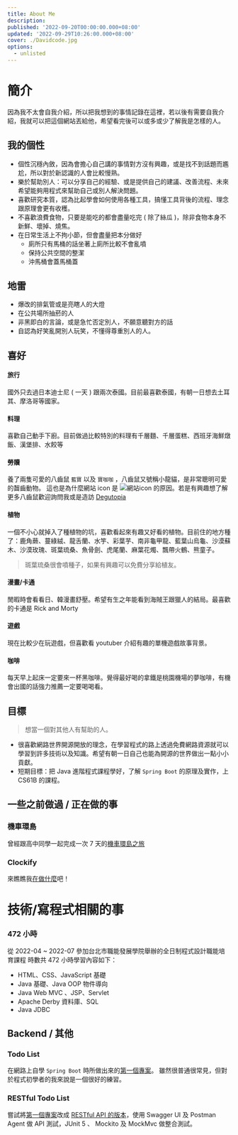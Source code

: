 ```yaml
---
title: About Me
description: 
published: '2022-09-20T00:00:00.000+08:00'
updated: '2022-09-29T10:26:00.000+08:00'
cover: ./Davidcode.jpg
options:
  - unlisted
---
```


# 簡介

因為我不太會自我介紹，所以把我想到的事情記錄在這裡，若以後有需要自我介紹，我就可以把這個網站丟給他，希望看完後可以或多或少了解我是怎樣的人。

## 我的個性

+   個性沉穩內斂，因為會擔心自己講的事情對方沒有興趣，或是找不到話題而尷尬，所以對於新認識的人會比較慢熟。
+   樂於幫助別人：可以分享自己的經驗、或是提供自己的建議、改善流程、未來希望能夠用程式來幫助自己或別人解決問題。
+   喜歡研究本質，認為比起學會如何使用各種工具，搞懂工具背後的流程、理念跟原理會更有收穫。
+   不喜歡浪費食物，只要是能吃的都會盡量吃完 ( 除了絲瓜 )，除非食物本身不新鮮、壞掉、燒焦。
+   在日常生活上不拘小節，但會盡量把本分做好
    +   廁所只有馬桶的話坐著上廁所比較不會亂噴
    +   保持公共空間的整潔
    +   沖馬桶會蓋馬桶蓋

## 地雷

+   爆改的排氣管或是亮瞎人的大燈
+   在公共場所抽菸的人
+   非黑即白的言論，或是急忙否定別人，不願意聽對方的話
+   自認為好笑亂開別人玩笑，不懂得尊重別人的人。

## 喜好

#### 旅行

國外只去過日本迪士尼 ( 一天 ) 跟兩次泰國。目前最喜歡泰國，有朝一日想去土耳其、摩洛哥等國家。

#### 料理

喜歡自己動手下廚。目前做過比較特別的料理有千層麵、千層蛋糕、西班牙海鮮燉飯、漢堡排、水餃等

#### 勞贖

養了兩隻可愛的八齒鼠 `藍寶` 以及 `寶咖咖` ，八齒鼠又號稱小龍貓，是非常聰明可愛的齧齒動物。
這也是為什麼網站 icon 是 ![網站icon](https://davidcode.netlify.app/favicon.ico) 的原因。若是有興趣想了解更多八齒鼠歡迎詢問我或是造訪 [Degutopia](https://www.degutopia.co.uk/)

#### 植物

一個不小心就掉入了種植物的坑，喜歡看起來有趣又好看的植物。目前住的地方種了：鹿角蕨、蔓綠絨、龍舌蘭、水竽、彩葉芋、南非龜甲龍、藍葉山烏龜、沙漠蘇木、沙漠玫瑰、斑葉琉桑、魚骨劍、虎尾蘭、麻葉花燭、飄帶火鶴、熊童子。

>斑葉琉桑很會噴種子，如果有興趣可以免費分享給植友。

#### 漫畫/卡通

閒暇時會看看日、韓漫畫舒壓。希望有生之年能看到海賊王跟獵人的結局。最喜歡的卡通是 Rick and Morty

#### 遊戲

現在比較少在玩遊戲，但喜歡看 youtuber 介紹有趣的單機遊戲故事背景。

#### 咖啡

每天早上起床一定要來一杯黑咖啡。覺得最好喝的拿鐵是桃園機場的夢咖啡，有機會出國的話強力推薦一定要喝喝看。

## 目標

> 想當一個對其他人有幫助的人。

+ 很喜歡網路世界開源開放的理念，在學習程式的路上透過免費網路資源就可以學習到許多技術以及知識。希望有朝一日自己也能為開源的世界做出一點小小貢獻。
+ 短期目標：把 Java 進階程式課程學好，了解 `Spring Boot` 的原理及實作，上 CS61B 的課程。

## 一些之前做過 / 正在做的事

### 機車環島

曾經跟高中同學一起完成一次 7 天的[機車環島之旅](https://prezi.com/sms9q7vji96o/?preview=1)

### Clockify

來瞧瞧我[在做什麼](https://app.clockify.me/shared/63328d5303b3db6bcf4911b3)吧！

# 技術/寫程式相關的事

### 472 小時

從 2022-04 ~ 2022-07 參加台北市職能發展學院舉辦的全日制程式設計職能培育課程
時數共 472 小時學習內容如下：
+ HTML、CSS、JavaScript 基礎
+ Java 基礎、Java OOP 物件導向
+ Java Web MVC 、JSP、Servlet
+ Apache Derby 資料庫、SQL
+ Java JDBC

## Backend / 其他

### Todo List

在網路上自學 `Spring Boot` 時所做出來的[第一個專案](https://github.com/davidcode0128/SpringBootTodoList)。
雖然很普通很常見，但對於程式初學者的我來說是一個很好的練習。

### RESTful Todo List

嘗試將[第一個專案](https://github.com/davidcode0128/SpringBootTodoList)改成 [RESTful API 的版本](https://github.com/davidcode0128/RESTfulTodoList)，使用 Swagger UI 及 Postman Agent 做 API 測試，JUnit 5 、 Mockito 及 MockMvc 做整合測試。
